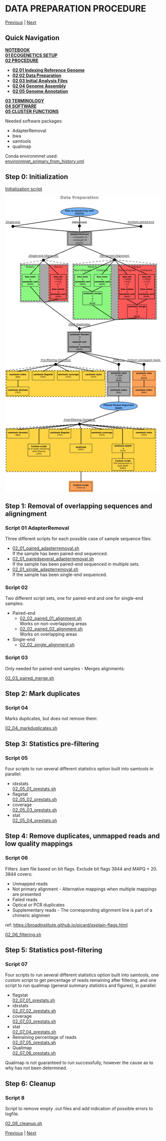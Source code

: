 # DATA PREPARATION PROCEDURE

[Previous](02_01_indexing_reference_genome_procedure.md) | [Next](02_03_initial_analysis_procedure.md)

## Quick Navigation

**[NOTEBOOK](../NOTEBOOK.md)**  
**[01 ECOGENETICS SETUP](01_00_ecogenetics_setup.md)**  
**[02 PROCEDURE](02_00_procedure.md)**  

- **[02 01 Indexing Reference Genome](02_01_indexing_reference_genome_procedure.md)**
- **[02 02 Data Preparation](02_02_data_preparation_procedure.md)**
- **[02 03 Initial Analysis Files](02_03_initial_analysis_procedure.md)**
- **[02 04 Genome Assembly](02_04_genome_assembly.md)**
- **[02 05 Genome Annotation](02_05_genome_annotation.md)**

**[03 TERMINOLOGY](03_00_terminology.md)**  
**[04 SOFTWARE](04_00_software.md)**  
**[05 CLUSTER FUNCTIONS](05_00_cluster_functions.md)**

Needed software packages:

- AdapterRemoval
- bwa
- samtools
- qualimap

Conda environmnet used:  
[environmnet_primary_from_history.yml](../environment_primary_from_history.yml)

## Step 0: Initialization

[Initialization script](../scripts/02_data_preparation/02_data_preparation_init.sh)

![dependency_tree](../resources/overview_data_preparation.png)

## Step 1: Removal of overlapping sequences and aligningment

### Script 01 AdapterRemoval

Three different scripts for each possible case of sample sequence files:

- [02_01_paired_adapterremoval.sh](../scripts/02_data_preparation/modules/02_data_prep_01_paired_adapterremoval.sh)  
    If the sample has been paired-end sequenced.
- [02_01_pairedseveral_adapterremoval.sh](../scripts/02_data_preparation/modules/02_data_prep_01_pairedseveral_adapterremoval.sh)  
    If the sample has been paired-end sequenced in multiple sets.
- [02_01_single_adapterremoval.sh](../scripts/02_data_preparation/modules/02_data_prep_01_single_adapterremoval.sh)  
    If the sample has been single-end sequenced.

### Script 02

Two different script sets, one for paired-end and one for single-end samples:

- Paired-end
  - [02_02_paired_01_alignment.sh](../scripts/02_data_preparation/modules/02_data_prep_02_01_paired_alignment.sh)  
        Works on non-overlapping areas
  - [02_02_paired_02_alignment.sh](../scripts/02_data_preparation/modules/02_data_prep_02_02_paired_alignment.sh)  
        Works on overlapping areas
- Single-end
  - [02_02_single_alignment.sh](../scripts/02_data_preparation/modules/02_data_prep_02_single_alignment.sh)

### Script 03

Only needed for paired-end samples - Merges alignments:

[02_03_paired_merge.sh](../scripts/02_data_preparation/modules/02_data_prep_03_paired_merge.sh)

## Step 2: Mark duplicates

### Script 04

Marks duplicates, but does not remove them:

[02_04_markduplicates.sh](../scripts/02_data_preparation/modules/02_data_prep_04_markduplicates.sh)

## Step 3: Statistics pre-filtering

### Script 05

Four scripts to run several different statistics option built into samtools in parallel:

- idxstats  
    [02_05_01_prestats.sh](../scripts/02_data_preparation/modules/02_05_01_prestats.sh)
- flagstat  
    [02_05_02_prestats.sh](../scripts/02_data_preparation/modules/02_05_02_prestats.sh)
- coverage  
    [02_05_03_prestats.sh](../scripts/02_data_preparation/modules/02_05_03_prestats.sh)
- stat  
    [02_05_04_prestats.sh](../scripts/02_data_preparation/modules/02_05_04_prestats.sh)

## Step 4: Remove duplicates, unmapped reads and low quality mappings

### Script 06

Filters .bam file based on bit flags. Exclude bit flags 3844 and MAPQ < 20. 3844 covers:  

- Unmapped reads
- Not primary alignment - Alternative mappings when multiple mappings are presented
- Failed reads
- Optical or PCR duplicates
- Supplementary reads - The corresponding alignment line is part of a chimeric alignmen

ref: <https://broadinstitute.github.io/picard/explain-flags.html>

[02_06_filtering.sh](../scripts/02_data_preparation/modules/02_06_filtering.sh)

## Step 5: Statistics post-filtering

### Script 07

Four scripts to run several different statistics option built into samtools, one custom script to get percentage of reads remaining after filtering, and one script to run qualimap (general summary statistics and figures), in parallel:

- flagstat  
    [02_07_01_prestats.sh](../scripts/02_data_preparation/modules/02_07_01_prestats.sh)
- idxstats  
    [02_07_02_prestats.sh](../scripts/02_data_preparation/modules/02_07_02_prestats.sh)
- coverage  
    [02_07_03_prestats.sh](../scripts/02_data_preparation/modules/02_07_03_prestats.sh)
- stat  
    [02_07_04_prestats.sh](../scripts/02_data_preparation/modules/02_07_04_prestats.sh)
- Remaining percentage of reads  
    [02_07_05_prestats.sh](../scripts/02_data_preparation/modules/02_07_05_prestats.sh)
- Qualimap  
    [02_07_06_prestats.sh](../scripts/02_data_preparation/modules/02_07_06_prestats.sh)

Qualimap is not guaranteed to run successfully, however the cause as to why has not been determined.

## Step 6: Cleanup

### Script 8

Script to remove empty .out files and add indication of possible errors to logfile.

[02_08_cleanup.sh](../scripts/02_data_preparation/modules/02_08_cleanup.sh)

[Previous](02_01_indexing_reference_genome_procedure.md) | [Next](02_03_initial_analysis_procedure.md)
